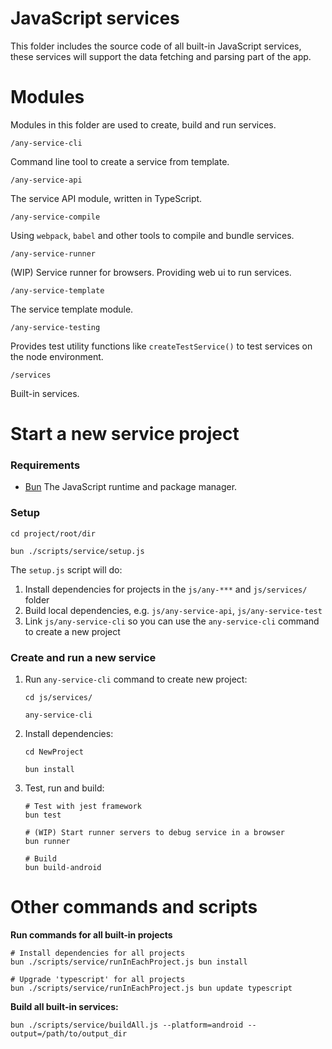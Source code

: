 # JavaScript services

This folder includes the source code of all built-in JavaScript services, these services will support the data fetching and parsing part of the app.

# Modules

Modules in this folder are used to create, build and run services.

`/any-service-cli`

Command line tool to create a service from template.

`/any-service-api`

The service API module, written in TypeScript.

`/any-service-compile`

Using `webpack`, `babel` and other tools to compile and bundle services.

`/any-service-runner`

(WIP) Service runner for browsers. Providing web ui to run services.

`/any-service-template`

The service template module.

`/any-service-testing`

Provides test utility functions like `createTestService()` to test services on the node environment.

`/services`

Built-in services.

# Start a new service project

### Requirements

- [Bun](https://bun.sh/) The JavaScript runtime and package manager.

### Setup

```shell
cd project/root/dir

bun ./scripts/service/setup.js
```

The `setup.js` script will do:

1. Install dependencies for projects in the `js/any-***` and `js/services/` folder
2. Build local dependencies, e.g. `js/any-service-api`, `js/any-service-test`
3. Link `js/any-service-cli` so you can use the `any-service-cli` command to create a new project

### Create and run a new service

1. Run `any-service-cli` command to create new project:

   ```shell
   cd js/services/

   any-service-cli
   ```

2. Install dependencies:

   ```shell
   cd NewProject

   bun install
   ```

3. Test, run and build:

   ```shell
   # Test with jest framework
   bun test

   # (WIP) Start runner servers to debug service in a browser
   bun runner

   # Build
   bun build-android
   ```

# Other commands and scripts

**Run commands for all built-in projects**

```shell
# Install dependencies for all projects
bun ./scripts/service/runInEachProject.js bun install

# Upgrade 'typescript' for all projects
bun ./scripts/service/runInEachProject.js bun update typescript
```

**Build all built-in services:**

```shell
bun ./scripts/service/buildAll.js --platform=android --output=/path/to/output_dir
```
